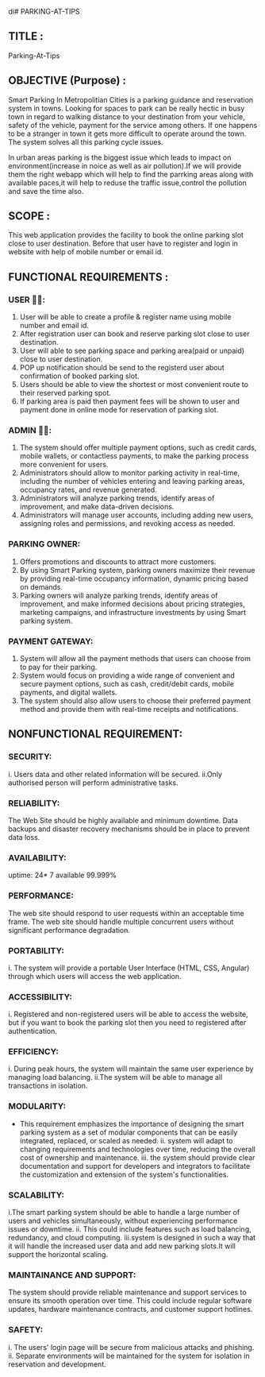 di# PARKING-AT-TIPS
## TITLE :
Parking-At-Tips
## OBJECTIVE (Purpose) :
Smart Parking In Metropolitian Cities is a parking guidance and reservation system in towns. Looking for spaces to park can be really hectic in busy town in regard to walking distance to your destination from your vehicle, safety of the vehicle, payment for the service among others. If one happens to be a stranger in town it gets more difficult to operate around the town. The system solves all this parking cycle issues.

In urban areas parking is the biggest issue which leads to impact on environment(increase in noice as well as air pollution).If we will provide them the right webapp which will help to find the parrking areas along with available paces,it will help to reduse the traffic issue,control the pollution and save the time also.


## SCOPE :
This web application provides the facility to book the online parking slot close to user destination. Before that user have to register and login in website with help of mobile number or email id.


## FUNCTIONAL REQUIREMENTS :
### USER 🙎‍♂️:

 1. User will be able to create a profile & register name using mobile number and email id.
 2. After registration user can book and reserve parking slot close to user destination.
 3. User will able to see parking space and parking area(paid or unpaid) close to user destination.
 4. POP up notification should be send to the registerd user about confirmation of booked parking slot.
 5. Users should be able to view the shortest or most convenient route to their reserved parking spot.
 6. If parking area is paid then payment fees will be shown to user and payment done in online mode for reservation of parking slot.

### ADMIN 👨‍💻:
  1. The system should offer multiple payment options, such as credit cards, mobile wallets, or contactless payments, to make the parking process 
      more convenient for users.
  2. Administrators should allow to monitor parking activity in real-time, including the number of vehicles entering and leaving parking areas, 
     occupancy rates, and revenue generated.
  3. Administrators will analyze parking trends, identify areas of improvement, and make data-driven decisions. 
  4. Administrators will manage user accounts, including adding new users, assigning roles and permissions, and revoking access as needed.

### PARKING OWNER:
 1. Offers promotions and discounts to attract more customers.
 2. By using Smart Parking system, parking owners maximize their revenue by providing real-time occupancy information, dynamic pricing based on 
    demands.
 3. Parking owners will analyze parking trends, identify areas of improvement, and make informed decisions about pricing strategies, marketing 
    campaigns, and infrastructure investments by using Smart parking system.

### PAYMENT GATEWAY:
 1. System will allow all the payment methods that users can choose from to pay for their parking.
 2. System  would focus on providing a wide range of convenient and secure payment options, such as cash, credit/debit cards, mobile payments, and 
    digital wallets.
 3. The system should also allow users to choose their preferred payment method and provide them with real-time receipts and notifications. 

## NONFUNCTIONAL REQUIREMENT:
### SECURITY:
   i. Users data and other related information will be secured.
   ii.Only authorised person will perform administrative tasks.

### RELIABILITY: 
   The Web Site should be highly available and minimum downtime. Data backups and disaster recovery mechanisms should be in place to prevent data 
   loss.

### AVAILABILITY:
   uptime: 24* 7 available 99.999%

### PERFORMANCE:
   The web site should respond to user requests within an acceptable time frame. The web site should handle multiple concurrent users without 
    significant performance degradation.

### PORTABILITY:
 i. The system will provide a portable User Interface (HTML, CSS, Angular) through which users will access the web application.
 
### ACCESSIBILITY:
 i. Registered and non-registered users will be able to access the website, but if you want to book the parking slot then you need to registered 
     after authentication.

###  EFFICIENCY:
 i. During peak hours, the system will maintain the same user experience by managing load balancing.
 ii.The system will be able to manage all transactions in isolation.

### MODULARITY:
 * This requirement emphasizes the importance of designing the smart parking system as a set of modular components that can be easily integrated, 
    replaced, or scaled as needed.
 ii. system will adapt to changing requirements and technologies over time, reducing the overall cost of ownership and maintenance. 
 iii. the system should provide clear documentation and support for developers and integrators to facilitate the customization and extension of the 
      system's functionalities.

### SCALABILITY:
  i.The smart parking system should be able to handle a large number of users and vehicles simultaneously, without experiencing performance issues 
     or downtime. 
  ii. This could include features such as load balancing, redundancy, and cloud computing.
  iii.system is designed in such a way that it will handle the increased user data and add new parking slots.It will support the horizontal scaling.

### MAINTAINANCE AND SUPPORT:
   The system should provide reliable maintenance and support services to ensure its smooth operation over time. This could include regular software 
    updates, hardware maintenance contracts, and customer support hotlines.

### SAFETY:
   i. The users' login page will be secure from malicious attacks and phishing.
   ii. Separate environments will be maintained for the system for isolation in reservation and development.


